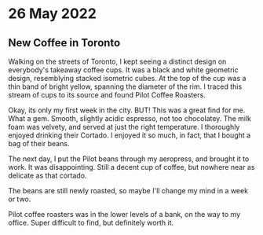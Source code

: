 # 26 May 2022

## New Coffee in Toronto

Walking on the streets of Toronto, I kept seeing a distinct design on everybody's takeaway coffee cups. It was a black and white geometric design, resemblying stacked isometric cubes. At the top of the cup was a thin band of bright yellow, spanning the diameter of the rim. I traced this stream of cups to its source and found Pilot Coffee Roasters.

Okay, its only my first week in the city. BUT! This was a great find for me. What a gem. Smooth, slightly acidic espresso, not too chocolatey. The milk foam was velvety, and served at just the right temperature. I thoroughly enjoyed drinking their Cortado. I enjoyed it so much, in fact, that I bought a bag of their beans.

The next day, I put the Pilot beans through my aeropress, and brought it to work. It was disappointing. Still a decent cup of coffee, but nowhere near as delicate as that cortado.

The beans are still newly roasted, so maybe I'll change my mind in a week or two.

Pilot coffee roasters was in the lower levels of a bank, on the way to my office. Super difficult to find, but definitely worth it.
